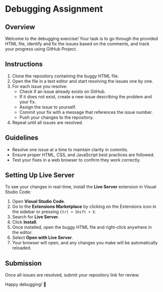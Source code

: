 # Debugging Assignment

## Overview
Welcome to the debugging exercise! Your task is to go through the provided HTML file, identify and fix the issues based on the comments, and track your progress using GitHub Project.

## Instructions

1. Clone the repository containing the buggy HTML file.
2. Open the file in a text editor and start resolving the issues one by one.
3. For each issue you resolve:
   - Check if an issue already exists on GitHub.
   - If it does not exist, create a new issue describing the problem and your fix.
   - Assign the issue to yourself.
   - Commit your fix with a message that references the issue number.
   - Push your changes to the repository.
4. Repeat until all issues are resolved.

## Guidelines

- Resolve one issue at a time to maintain clarity in commits.
- Ensure proper HTML, CSS, and JavaScript best practices are followed.
- Test your fixes in a web browser to confirm they work correctly.

## Setting Up Live Server

To see your changes in real-time, install the **Live Server** extension in Visual Studio Code:

1. Open **Visual Studio Code**.
2. Go to the **Extensions Marketplace** by clicking on the Extensions icon in the sidebar or pressing `Ctrl + Shift + X`.
3. Search for **Live Server**.
4. Click **Install**.
5. Once installed, open the buggy HTML file and right-click anywhere in the editor.
6. Select **Open with Live Server**.
7. Your browser will open, and any changes you make will be automatically reloaded.

## Submission

Once all issues are resolved, submit your repository link for review.

Happy debugging! 🚀

